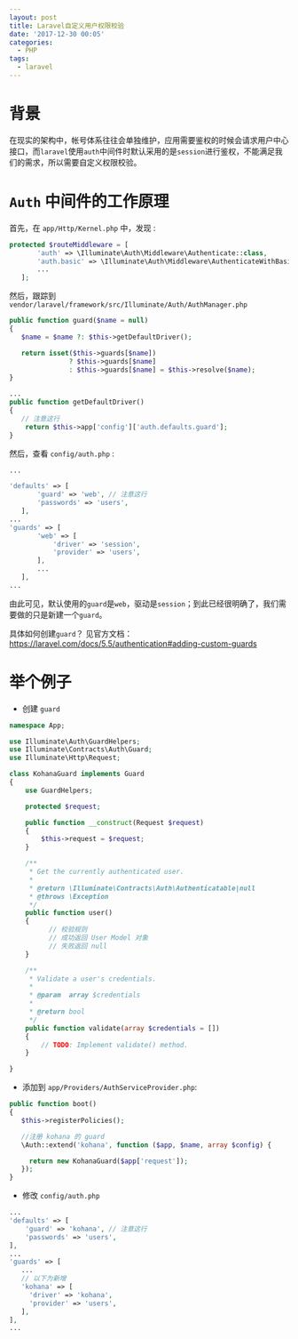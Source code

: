 ```yaml
---
layout: post
title: Laravel自定义用户权限校验
date: '2017-12-30 00:05'
categories:
  - PHP
tags:
  - laravel
---
```


# 背景

在现实的架构中，帐号体系往往会单独维护，应用需要鉴权的时候会请求用户中心接口，而`laravel`使用`auth`中间件时默认采用的是`session`进行鉴权，不能满足我们的需求，所以需要自定义权限校验。

# `Auth` 中间件的工作原理

<!-- more -->
首先，在 `app/Http/Kernel.php` 中，发现 :
``` php
protected $routeMiddleware = [
       'auth' => \Illuminate\Auth\Middleware\Authenticate::class,
       'auth.basic' => \Illuminate\Auth\Middleware\AuthenticateWithBasicAuth::class,
       ...
   ];
```
然后，跟踪到 `vendor/laravel/framework/src/Illuminate/Auth/AuthManager.php`

```PHP
public function guard($name = null)
{
   $name = $name ?: $this->getDefaultDriver();

   return isset($this->guards[$name])
               ? $this->guards[$name]
               : $this->guards[$name] = $this->resolve($name);
}

...
public function getDefaultDriver()
{
   // 注意这行
    return $this->app['config']['auth.defaults.guard'];
}
```
然后，查看 `config/auth.php` :
``` php
...

'defaults' => [
       'guard' => 'web', // 注意这行
       'passwords' => 'users',
   ],
...
'guards' => [
       'web' => [
           'driver' => 'session',
           'provider' => 'users',
       ],
       ...
   ],
...
```
由此可见，默认使用的`guard`是`web`，驱动是`session`；到此已经很明确了，我们需要做的只是新建一个`guard`。

具体如何创建`guard`？
见官方文档：https://laravel.com/docs/5.5/authentication#adding-custom-guards


# 举个例子

* 创建 `guard`

```php
namespace App;

use Illuminate\Auth\GuardHelpers;
use Illuminate\Contracts\Auth\Guard;
use Illuminate\Http\Request;

class KohanaGuard implements Guard
{
	use GuardHelpers;

	protected $request;

	public function __construct(Request $request)
	{
		$this->request = $request;
	}

	/**
	 * Get the currently authenticated user.
	 *
	 * @return \Illuminate\Contracts\Auth\Authenticatable|null
	 * @throws \Exception
	 */
	public function user()
	{
          // 校验规则
          // 成功返回 User Model 对象
          // 失败返回 null
	}

	/**
	 * Validate a user's credentials.
	 *
	 * @param  array $credentials
	 *
	 * @return bool
	 */
	public function validate(array $credentials = [])
	{
		// TODO: Implement validate() method.
	}

}

```

* 添加到 `app/Providers/AuthServiceProvider.php`:

```php
public function boot()
{
   $this->registerPolicies();

   //注册 kohana 的 guard
   \Auth::extend('kohana', function ($app, $name, array $config) {

     return new KohanaGuard($app['request']);
   });
}
```

* 修改 `config/auth.php`
```php
...
'defaults' => [
    'guard' => 'kohana', // 注意这行
    'passwords' => 'users',
],
...
'guards' => [
   ...
   // 以下为新增
   'kohana' => [
     'driver' => 'kohana',
     'provider' => 'users',
   ],
],
...
```
